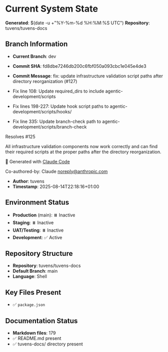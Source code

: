 # Current System State
**Generated**: $(date -u +"%Y-%m-%d %H:%M:%S UTC")
**Repository**: tuvens/tuvens-docs

## Branch Information
- **Current Branch**: dev
- **Commit SHA**: fd8dbe7246db200c6fbf050a093cbc1e045e4de3
- **Commit Message**: fix: update infrastructure validation script paths after directory reorganization (#127)

- Fix line 108: Update required_dirs to include agentic-development/scripts
- Fix lines 198-227: Update hook script paths to agentic-development/scripts/hooks/
- Fix line 335: Update branch-check path to agentic-development/scripts/branch-check

Resolves #125

All infrastructure validation components now work correctly and can find
their required scripts at the proper paths after the directory reorganization.

🤖 Generated with [Claude Code](https://claude.ai/code)

Co-authored-by: Claude <noreply@anthropic.com>
- **Author**: tuvens
- **Timestamp**: 2025-08-14T22:18:16+01:00

## Environment Status
- **Production** (main): ⏸️ Inactive
- **Staging**: ⏸️ Inactive
- **UAT/Testing**: ⏸️ Inactive
- **Development**: ✅ Active

## Repository Structure
- **Repository**: tuvens/tuvens-docs
- **Default Branch**: main
- **Language**: Shell

## Key Files Present
- ✅ `package.json`

## Documentation Status
- **Markdown files**: 179
- ✅ README.md present
- ✅ tuvens-docs/ directory present
